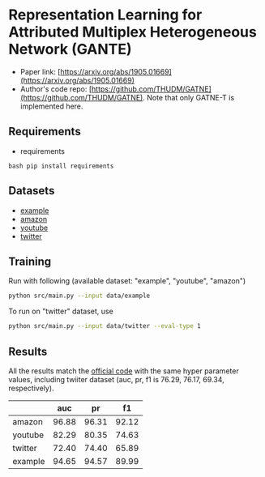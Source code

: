 Representation Learning for Attributed Multiplex Heterogeneous Network (GANTE)
============

- Paper link: [https://arxiv.org/abs/1905.01669](https://arxiv.org/abs/1905.01669)
- Author's code repo: [https://github.com/THUDM/GATNE](https://github.com/THUDM/GATNE). Note that only GATNE-T is implemented here.

Requirements
------------
- requirements

``bash
pip install requirements
``

Datasets
--------
* [example](https://s3.us-west-2.amazonaws.com/dgl-data/dataset/recsys/GATNE/example.zip)
* [amazon](https://s3.us-west-2.amazonaws.com/dgl-data/dataset/recsys/GATNE/amazon.zip)
* [youtube](https://s3.us-west-2.amazonaws.com/dgl-data/dataset/recsys/GATNE/youtube.zip)
* [twitter](https://s3.us-west-2.amazonaws.com/dgl-data/dataset/recsys/GATNE/twitter.zip)


Training
--------

Run with following (available dataset: "example", "youtube", "amazon")
```bash
python src/main.py --input data/example
```

To run on "twitter" dataset, use
```bash
python src/main.py --input data/twitter --eval-type 1
```

Results
-------
All the results match the [official code](https://github.com/THUDM/GATNE/blob/master/src/main_pytorch.py) with the same hyper parameter values, including twiiter dataset (auc, pr, f1 is 76.29, 76.17, 69.34, respectively).

|          |  auc   |   pr  |  f1   |
|  ------  |  ----  |  ---  | ----- |
|  amazon  |  96.88 | 96.31 | 92.12 |
|  youtube |  82.29 | 80.35 | 74.63 |
|  twitter |  72.40 | 74.40 | 65.89 |
|  example |  94.65 | 94.57 | 89.99 |
